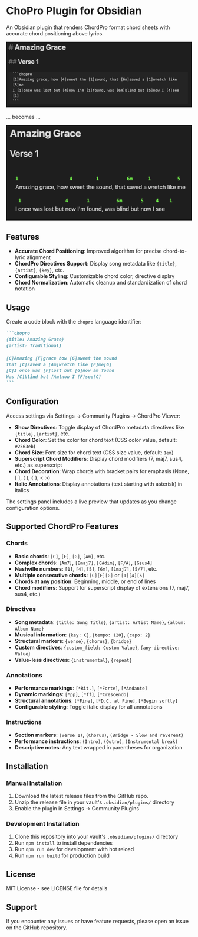 # ChoPro Plugin for Obsidian

An Obsidian plugin that renders ChordPro format chord sheets with accurate chord positioning above lyrics.

![Source](docs/chopro-source.png)

... becomes ...

![Rendered](docs/chopro-render.png)

## Features

- **Accurate Chord Positioning**: Improved algorithm for precise chord-to-lyric alignment
- **ChordPro Directives Support**: Display song metadata like `{title}`, `{artist}`, `{key}`, etc.
- **Configurable Styling**: Customizable chord color, directive display
- **Chord Normalization**: Automatic cleanup and standardization of chord notation

## Usage

Create a code block with the `chopro` language identifier:

````markdown
```chopro
{title: Amazing Grace}
{artist: Traditional}

[C]Amazing [F]grace how [G]sweet the sound
That [C]saved a [Am]wretch like [F]me[G]
[C]I once was [F]lost but [G]now am found
Was [C]blind but [Am]now I [F]see[C]
```
````

## Configuration

Access settings via Settings → Community Plugins → ChordPro Viewer:

- **Show Directives**: Toggle display of ChordPro metadata directives like `{title}`, `{artist}`, etc.
- **Chord Color**: Set the color for chord text (CSS color value, default: `#2563eb`)
- **Chord Size**: Font size for chord text (CSS size value, default: `1em`)
- **Superscript Chord Modifiers**: Display chord modifiers (7, maj7, sus4, etc.) as superscript
- **Chord Decoration**: Wrap chords with bracket pairs for emphasis (None, [ ], ( ), { }, < >)
- **Italic Annotations**: Display annotations (text starting with asterisk) in italics

The settings panel includes a live preview that updates as you change configuration options.

## Supported ChordPro Features

### Chords
- **Basic chords**: `[C]`, `[F]`, `[G]`, `[Am]`, etc.
- **Complex chords**: `[Am7]`, `[Bmaj7]`, `[C#dim]`, `[F/A]`, `[Gsus4]`
- **Nashville numbers**: `[1]`, `[4]`, `[5]`, `[6m]`, `[1maj7]`, `[5/7]`, etc.
- **Multiple consecutive chords**: `[C][F][G]` or `[1][4][5]`
- **Chords at any position**: Beginning, middle, or end of lines
- **Chord modifiers**: Support for superscript display of extensions (7, maj7, sus4, etc.)

### Directives
- **Song metadata**: `{title: Song Title}`, `{artist: Artist Name}`, `{album: Album Name}`
- **Musical information**: `{key: C}`, `{tempo: 120}`, `{capo: 2}`
- **Structural markers**: `{verse}`, `{chorus}`, `{bridge}`
- **Custom directives**: `{custom_field: Custom Value}`, `{any-directive: Value}`
- **Value-less directives**: `{instrumental}`, `{repeat}`

### Annotations
- **Performance markings**: `[*Rit.]`, `[*Forte]`, `[*Andante]`
- **Dynamic markings**: `[*pp]`, `[*ff]`, `[*Crescendo]`
- **Structural annotations**: `[*Fine]`, `[*D.C. al Fine]`, `[*Begin softly]`
- **Configurable styling**: Toggle italic display for all annotations

### Instructions
- **Section markers**: `(Verse 1)`, `(Chorus)`, `(Bridge - Slow and reverent)`
- **Performance instructions**: `(Intro)`, `(Outro)`, `(Instrumental break)`
- **Descriptive notes**: Any text wrapped in parentheses for organization

## Installation

### Manual Installation

1. Download the latest release files from the GitHub repo.
2. Unzip the release file in your vault's `.obsidian/plugins/` directory
3. Enable the plugin in Settings → Community Plugins

### Development Installation

1. Clone this repository into your vault's `.obsidian/plugins/` directory
2. Run `npm install` to install dependencies
3. Run `npm run dev` for development with hot reload
4. Run `npm run build` for production build

## License

MIT License - see LICENSE file for details

## Support

If you encounter any issues or have feature requests, please open an issue on the GitHub repository.
